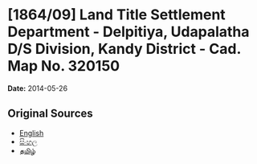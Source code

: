# [1864/09] Land Title Settlement Department - Delpitiya, Udapalatha D/S Division, Kandy District - Cad. Map No. 320150

**Date:** 2014-05-26

## Original Sources

- [English](https://documents.gov.lk/view/extra-gazettes/2014/5/1864-09_E.pdf)
- [සිංහල](https://documents.gov.lk/view/extra-gazettes/2014/5/1864-09_S.pdf)
- [தமிழ்](https://documents.gov.lk/view/extra-gazettes/2014/5/1864-09_T.pdf)
